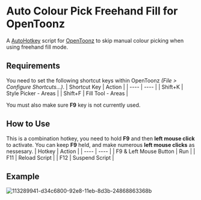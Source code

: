 # Auto Colour Pick Freehand Fill for OpenToonz
A [AutoHotkey](https://www.autohotkey.com) script for [OpenToonz](https://github.com/opentoonz/opentoonz) to skip manual colour picking when using freehand fill mode.

## Requirements
You need to set the following shortcut keys within OpenToonz _(File > Configure Shortcuts...)_.
| Shortcut Key | Action |
| ---- | ---- |
| Shift+K | Style Picker - Areas |
| Shift+F | Fill Tool - Areas |

You must also make sure **F9** key is not currently used.

## How to Use
This is a combination hotkey, you need to hold **F9** and then **left mouse click** to activate. You can keep **F9** held, and make numerous **left mouse clicks** as nessesary.
| Hotkey | Action |
| ---- | ---- |
| F9 & Left Mouse Button | Run |
| F11 | Reload Script |
| F12 | Suspend Script |

## Example
![113289941-d34c6800-92e8-11eb-8d3b-24868863368b](https://user-images.githubusercontent.com/55353161/113298321-9a65c080-92f3-11eb-954f-12d57e51494b.gif)
